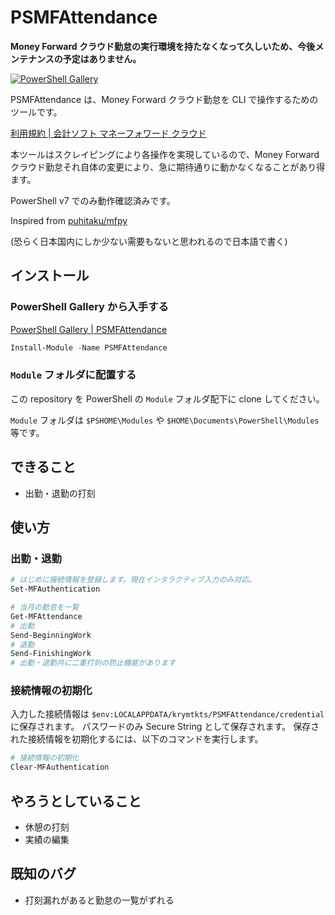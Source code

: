 # PSMFAttendance

**Money Forward クラウド勤怠の実行環境を持たなくなって久しいため、今後メンテナンスの予定はありません。**

[![PowerShell Gallery](https://img.shields.io/powershellgallery/dt/PSMFAttendance?style=flat-square)](https://www.powershellgallery.com/packages/PSMFAttendance)

PSMFAttendance は、Money Forward クラウド勤怠を CLI で操作するためのツールです。

[利用規約 | 会計ソフト マネーフォワード クラウド](https://biz.moneyforward.com/agreement/)

本ツールはスクレイピングにより各操作を実現しているので、Money Forward クラウド勤怠それ自体の変更により、急に期待通りに動かなくなることがあり得ます。

PowerShell v7 でのみ動作確認済みです。

Inspired from [puhitaku/mfpy](https://github.com/puhitaku/mfpy)

(恐らく日本国内にしか少ない需要もないと思われるので日本語で書く)

## インストール

### PowerShell Gallery から入手する

[PowerShell Gallery | PSMFAttendance](https://www.powershellgallery.com/packages/PSMFAttendance/)

```powershell
Install-Module -Name PSMFAttendance
```

### `Module` フォルダに配置する

この repository を PowerShell の `Module` フォルダ配下に clone してください。

`Module` フォルダは `$PSHOME\Modules` や `$HOME\Documents\PowerShell\Modules` 等です。

## できること

- 出勤・退勤の打刻

## 使い方

### 出勤・退勤

```powershell
# はじめに接続情報を登録します。現在インタラクティブ入力のみ対応。
Set-MFAuthentication

# 当月の勤怠を一覧
Get-MFAttendance
# 出勤
Send-BeginningWork
# 退勤
Send-FinishingWork
# 出勤・退勤共に二重打刻の防止機能があります
```

### 接続情報の初期化

入力した接続情報は `$env:LOCALAPPDATA/krymtkts/PSMFAttendance/credential` に保存されます。
パスワードのみ Secure String として保存されます。
保存された接続情報を初期化するには、以下のコマンドを実行します。

```powershell
# 接続情報の初期化
Clear-MFAuthentication
```

## やろうとしていること

- 休憩の打刻
- 実績の編集

## 既知のバグ

- 打刻漏れがあると勤怠の一覧がずれる
